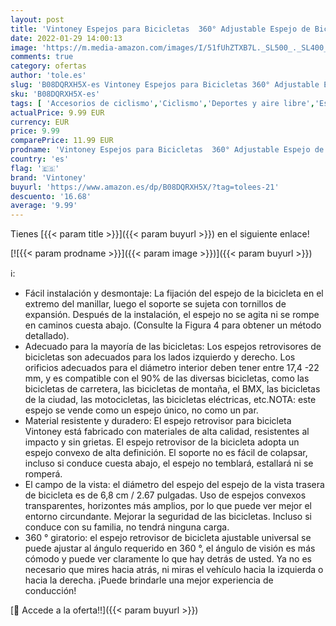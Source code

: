```yaml
---
layout: post
title: 'Vintoney Espejos para Bicicletas  360° Adjustable Espejo de Bicicleta para Manillar  retrovisor Bicicleta Espejo Retrovisor Espejos retrovisores Accesorios para Bicicletas-1 PCS'
date: 2022-01-29 14:00:13
image: 'https://m.media-amazon.com/images/I/51fUhZTXB7L._SL500_._SL400_.jpg'
comments: true
category: ofertas
author: 'tole.es'
slug: 'B08DQRXH5X-es Vintoney Espejos para Bicicletas 360° Adjustable Espejo de...'
sku: 'B08DQRXH5X-es'
tags: [ 'Accesorios de ciclismo','Ciclismo','Deportes y aire libre','Espejos para bicicletas','Ropa y equipo para deportes','bicicleta','vintoney', ]
actualPrice: 9.99 EUR
currency: EUR
price: 9.99
comparePrice: 11.99 EUR
prodname: 'Vintoney Espejos para Bicicletas  360° Adjustable Espejo de Bicicleta para Manillar  retrovisor Bicicleta Espejo Retrovisor Espejos retrovisores Accesorios para Bicicletas-1 PCS'
country: 'es'
flag: '🇪🇸'
brand: 'Vintoney'
buyurl: 'https://www.amazon.es/dp/B08DQRXH5X/?tag=tolees-21'
descuento: '16.68'
average: '9.99'
---
```


Tienes [{{< param title >}}]({{< param buyurl >}}) en el siguiente enlace!

[![{{< param prodname >}}]({{< param image >}})]({{< param buyurl >}})

ℹ️:

- Fácil instalación y desmontaje: La fijación del espejo de la bicicleta en el extremo del manillar, luego el soporte se sujeta con tornillos de expansión. Después de la instalación, el espejo no se agita ni se rompe en caminos cuesta abajo. (Consulte la Figura 4 para obtener un método detallado).
- Adecuado para la mayoría de las bicicletas: Los espejos retrovisores de bicicletas son adecuados para los lados izquierdo y derecho. Los orificios adecuados para el diámetro interior deben tener entre 17,4 -22 mm, y es compatible con el 90% de las diversas bicicletas, como las bicicletas de carretera, las bicicletas de montaña, el BMX, las bicicletas de la ciudad, las motocicletas, las bicicletas eléctricas, etc.NOTA: este espejo se vende como un espejo único, no como un par.
- Material resistente y duradero: El espejo retrovisor para bicicleta Vintoney está fabricado con materiales de alta calidad, resistentes al impacto y sin grietas. El espejo retrovisor de la bicicleta adopta un espejo convexo de alta definición. El soporte no es fácil de colapsar, incluso si conduce cuesta abajo, el espejo no temblará, estallará ni se romperá.
- El campo de la vista: el diámetro del espejo del espejo de la vista trasera de bicicleta es de 6,8 cm / 2.67 pulgadas. Uso de espejos convexos transparentes, horizontes más amplios, por lo que puede ver mejor el entorno circundante. Mejorar la seguridad de las bicicletas. Incluso si conduce con su familia, no tendrá ninguna carga.
- 360 ° giratorio: el espejo retrovisor de bicicleta ajustable universal se puede ajustar al ángulo requerido en 360 °, el ángulo de visión es más cómodo y puede ver claramente lo que hay detrás de usted. Ya no es necesario que mires hacia atrás, ni miras el vehículo hacia la izquierda o hacia la derecha. ¡Puede brindarle una mejor experiencia de conducción!

[🛒 Accede a la oferta!!]({{< param buyurl >}})
